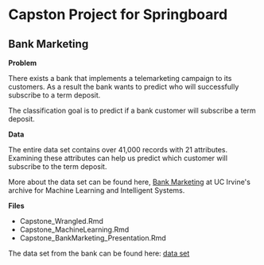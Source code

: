 # Capston Project for Springboard

## Bank Marketing

**Problem**

There exists a bank that implements a telemarketing campaign to its customers. As a result the bank wants to predict who will successfully subscribe to a term deposit.   

The classification goal is to predict if a bank customer will subscribe a term deposit.


**Data**

The entire data set contains over 41,000 records with 21 attributes. Examining these attributes can help us predict which customer will subscribe to the term deposit.

More about the data set can be found here, [Bank Marketing](https://archive.ics.uci.edu/ml/datasets/Bank+Marketing) at UC Irvine's archive for Machine Learning and Intelligent Systems.


**Files**

* Capstone_Wrangled.Rmd
* Capstone_MachineLearning.Rmd
* Capstone_BankMarketing_Presentation.Rmd

The data set from the bank can be found here: [data set](https://archive.ics.uci.edu/ml/machine-learning-databases/00222/)

